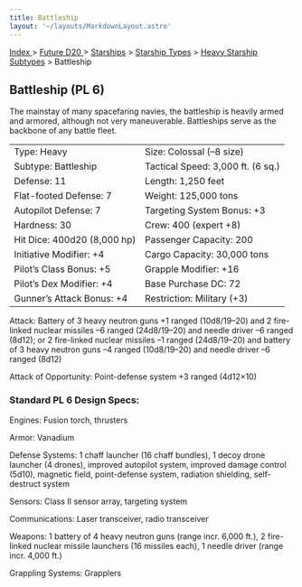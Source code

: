 ```yaml
---
title: Battleship
layout: '~/layouts/MarkdownLayout.astro'
---
```


[ Index ](/) > [ Future D20 ](/future.d20.srd) > [Starships](/future.d20.srd/starships) > [Starship Types](/future.d20.srd/starships/starship.types) > [ Heavy Starship Subtypes](/future.d20.srd/starships/starship.types/heavy.starship.subtypes) > Battleship

## Battleship (PL 6)

The mainstay of many spacefaring navies, the battleship is heavily armed and
armored, although not very maneuverable. Battleships serve as the backbone of
any battle fleet.


<table> <tr><td>Type: Heavy</td><td>Size: Colossal (–8 size)</td></tr> <tr class="shaded"><td>Subtype: Battleship</td><td>Tactical Speed: 3,000 ft. (6 sq.)</td></tr> <tr><td>Defense: 11</td><td>Length: 1,250 feet</td></tr> <tr class="shaded"><td>Flat-footed Defense: 7</td><td>Weight: 125,000 tons</td></tr> <tr><td>Autopilot Defense: 7</td><td>Targeting System Bonus: +3</td></tr> <tr class="shaded"><td>Hardness: 30</td><td>Crew: 400 (expert +8)</td></tr> <tr><td>Hit Dice: 400d20 (8,000 hp)</td><td>Passenger Capacity: 200</td></tr> <tr class="shaded"><td>Initiative Modifier: +4</td><td>Cargo Capacity: 30,000 tons</td></tr> <tr><td>Pilot’s Class Bonus: +5</td><td>Grapple Modifier: +16</td></tr> <tr class="shaded"><td>Pilot’s Dex Modifier: +4</td><td>Base Purchase DC: 72</td></tr> <tr><td>Gunner’s Attack Bonus: +4</td><td>Restriction: Military (+3)</td></tr> </table>



Attack: Battery of 3 heavy neutron guns +1 ranged (10d8/19–20) and 2 fire-
linked nuclear missiles –6 ranged (24d8/19–20) and needle driver –6 ranged
(8d12); or 2 fire-linked nuclear missiles –1 ranged (24d8/19–20) and battery
of 3 heavy neutron guns –4 ranged (10d8/19–20) and needle driver –6 ranged
(8d12)

Attack of Opportunity: Point-defense system +3 ranged (4d12×10)

### Standard PL 6 Design Specs:

Engines: Fusion torch, thrusters

Armor: Vanadium

Defense Systems: 1 chaff launcher (16 chaff bundles), 1 decoy drone launcher
(4 drones), improved autopilot system, improved damage control (5d10),
magnetic field, point-defense system, radiation shielding, self-destruct
system

Sensors: Class II sensor array, targeting system

Communications: Laser transceiver, radio transceiver

Weapons: 1 battery of 4 heavy neutron guns (range incr. 6,000 ft.), 2 fire-
linked nuclear missile launchers (16 missiles each), 1 needle driver (range
incr. 4,000 ft.)

Grappling Systems: Grapplers

